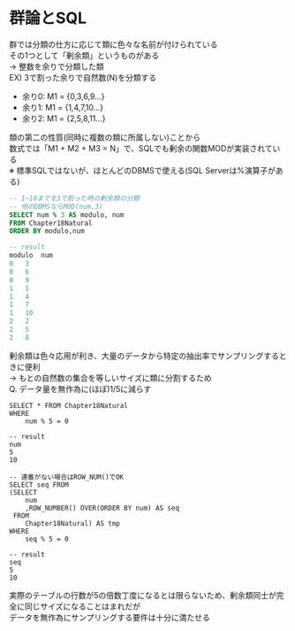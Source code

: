 # 群論とSQL
群では分類の仕方に応じて類に色々な名前が付けられている  
その1つとして「剰余類」というものがある  
-> 整数を余りで分類した類  
EX) 3で割った余りで自然数(N)を分類する
- 余り0: M1 = {0,3,6,9...}
- 余り1: M1 = {1,4,7,10...}
- 余り2: M1 = {2,5,8,11...}

類の第二の性質(同時に複数の類に所属しない)ことから  
数式では「M1 + M2 + M3 = N」で、SQLでも剰余の関数MODが実装されている  
※ 標準SQLではないが、ほとんどのDBMSで使える(SQL Serverは%演算子がある)  
``` sql
-- 1~10までを3で割った時の剰余類の分類
-- 他のDBMSならMOD(num,3)
SELECT num % 3 AS modulo, num
FROM Chapter18Natural
ORDER BY modulo,num

-- result
modulo	num
0	3
0	6
0	9
1	1
1	4
1	7
1	10
2	2
2	5
2	8
```
剰余類は色々応用が利き、大量のデータから特定の抽出率でサンプリングするときに便利  
-> もとの自然数の集合を等しいサイズに類に分割するため  
Q. データ量を無作為に(ほぼ)1/5に減らす
```
SELECT * FROM Chapter18Natural
WHERE
	num % 5 = 0

-- result
num
5
10

-- 連番がない場合はROW_NUM()でOK
SELECT seq FROM
(SELECT
	num
	,ROW_NUMBER() OVER(ORDER BY num) AS seq
 FROM
	Chapter18Natural) AS tmp
WHERE
	seq % 5 = 0

-- result
seq
5
10
```
実際のテーブルの行数が5の倍数丁度になるとは限らないため、剰余類同士が完全に同じサイズになることはまれだが  
データを無作為にサンプリングする要件は十分に満たせる

